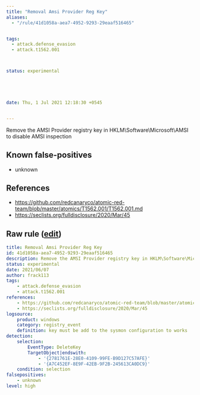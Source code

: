 ```yaml
---
title: "Removal Amsi Provider Reg Key"
aliases:
  - "/rule/41d1058a-aea7-4952-9293-29eaaf516465"


tags:
  - attack.defense_evasion
  - attack.t1562.001



status: experimental





date: Thu, 1 Jul 2021 12:18:30 +0545


---
```


Remove the AMSI Provider registry key in HKLM\Software\Microsoft\AMSI to disable AMSI inspection

<!--more-->


## Known false-positives

* unknown



## References

* https://github.com/redcanaryco/atomic-red-team/blob/master/atomics/T1562.001/T1562.001.md
* https://seclists.org/fulldisclosure/2020/Mar/45


## Raw rule ([edit](https://github.com/SigmaHQ/sigma/edit/master/rules/windows/registry_event/registry_event_removal_amsi_registry_key.yml))
```yaml
title: Removal Amsi Provider Reg Key
id: 41d1058a-aea7-4952-9293-29eaaf516465
description: Remove the AMSI Provider registry key in HKLM\Software\Microsoft\AMSI to disable AMSI inspection
status: experimental
date: 2021/06/07
author: frack113
tags:
    - attack.defense_evasion
    - attack.t1562.001
references:
    - https://github.com/redcanaryco/atomic-red-team/blob/master/atomics/T1562.001/T1562.001.md
    - https://seclists.org/fulldisclosure/2020/Mar/45
logsource:
    product: windows
    category: registry_event
    definition: key must be add to the sysmon configuration to works
detection:
    selection:
        EventType: DeleteKey
        TargetObject|endswith:
            - '{2781761E-28E0-4109-99FE-B9D127C57AFE}'
            - '{A7C452EF-8E9F-42EB-9F2B-245613CA0DC9}'
    condition: selection
falsepositives:
    - unknown
level: high

```
